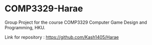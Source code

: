 # COMP3329-Harae
Group Project for the course COMP3329 Computer Game Design and Programming, HKU.

Link for repository : https://github.com/Kash1405/Harae

